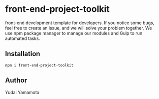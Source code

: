 front-end-project-toolkit
=========================

front-end development template for developers.
If you notice some bugs, feel free to create an issue, and we will solve your problem together.
We use npm package manager to manage our modules and Gulp to run automated tasks.

## Installation
```
npm i front-end-project-toolkit

```

## Author
Yudai Yamamoto